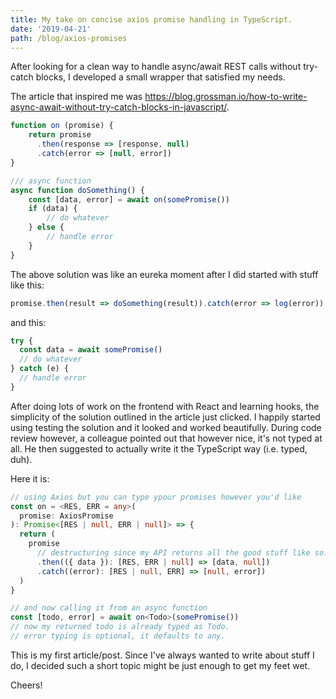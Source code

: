 ```yaml
---
title: My take on concise axios promise handling in TypeScript.
date: '2019-04-21'
path: /blog/axios-promises
---
```

After looking for a clean way to handle async/await REST calls without try-catch blocks, I developed a small wrapper that satisfied my needs.

The article that inspired me was https://blog.grossman.io/how-to-write-async-await-without-try-catch-blocks-in-javascript/.

```javascript
function on (promise) {
    return promise
      .then(response => [response, null)
      .catch(error => [null, error])
}

/// async function
async function doSomething() {
    const [data, error] = await on(somePromise())
    if (data) {
        // do whatever
    } else {
        // handle error
    }
}
```

The above solution was like an eureka moment after I did started with stuff like this:

```javascript
promise.then(result => doSomething(result)).catch(error => log(error))
```

and this:

```javascript
try {
  const data = await somePromise()
  // do whatever
} catch (e) {
  // handle error
}
```

After doing lots of work on the frontend with React and learning hooks, the simplicity of the solution outlined in the article just clicked. I happily started using testing the solution and it looked and worked beautifully. During code review however, a colleague pointed out that however nice, it's not typed at all. He then suggested to actually write it the TypeScript way (i.e. typed, duh).

Here it is:

```typescript
// using Axios but you can type ypour promises however you'd like
const on = <RES, ERR = any>(
  promise: AxiosPromise
): Promise<[RES | null, ERR | null]> => {
  return (
    promise
      // destructuring since my API returns all the good stuff like so.
      .then(({ data }): [RES, ERR | null] => [data, null])
      .catch((error): [RES | null, ERR] => [null, error])
  )
}

// and now calling it from an async function
const [todo, error] = await on<Todo>(somePromise())
// now my returned todo is already typed as Todo.
// error typing is optional, it defaults to any.
```

This is my first article/post. Since I've always wanted to write about stuff I do, I decided such a short topic might be just enough to get my feet wet.

Cheers!

<!--stackedit_data:
eyJoaXN0b3J5IjpbNTgzMzg2MjczXX0=
-->
